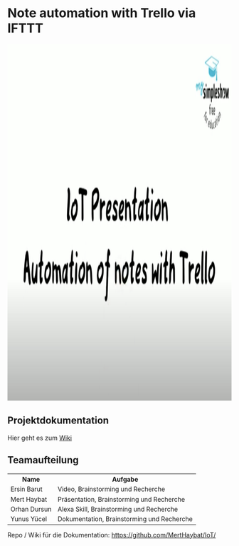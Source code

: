 <h1> Note automation with Trello via IFTTT</h1>


<a href="https://www.youtube.com/watch?v=JhY92WWIYdw&feature=youtu.be">
<img src="https://github.com/MertHaybat/IoT/blob/master/Thumbnail.png" alt="Video" width="600" height="800">
</a>

<h2>Projektdokumentation</h2>

Hier geht es zum <a href="https://github.com/MertHaybat/IoT/wiki">Wiki</a>

<h2>Teamaufteilung</h2>
<table>
<tr><th>Name</th><th>Aufgabe</th></tr>
<tr><td>Ersin Barut</td><td>Video, Brainstorming und Recherche</td></tr>
<tr><td>Mert Haybat</td><td>Präsentation, Brainstorming und Recherche</td></tr>
<tr><td>Orhan Dursun</td><td>Alexa Skill, Brainstorming und Recherche</td></tr>
<tr><td>Yunus Yücel</td><td>Dokumentation, Brainstorming und Recherche</td></tr>
</table>


Repo / Wiki für die Dokumentation: https://github.com/MertHaybat/IoT/
